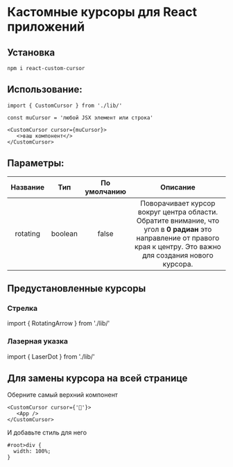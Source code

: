 # Кастомные курсоры для React приложений

## Установка
```
npm i react-custom-cursor
```

## Использование:

```
import { CustomCursor } from './lib/'

const muCursor = 'любой JSX элемент или строка'

<CustomCursor cursor={muCursor}>
   <>ваш компонент</>
</CustomCursor>
```

## Параметры:

| Название | Тип | По умолчанию | Описание |
| :---: | :---: | :---: | :---: |
| rotating | boolean | false | Поворачивает курсор вокруг центра области.  Обратите внимание, что угол в **0 радиан** это направление от правого края к центру. Это важно для создания нового курсора.

## Предустановленные курсоры

### Стрелка
import { RotatingArrow } from './lib/'

### Лазерная указка
import { LaserDot } from './lib/'

## Для замены курсора на всей странице
Оберните самый верхний компонент
```
<CustomCursor cursor={'🦝'}>
   <App />
</CustomCursor>
```
И добавьте стиль для него
```
#root>div {
  width: 100%;
}
```